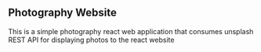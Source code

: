 ## Photography Website

This is a simple photography react web application that consumes unsplash REST API for 
displaying photos to the react website
